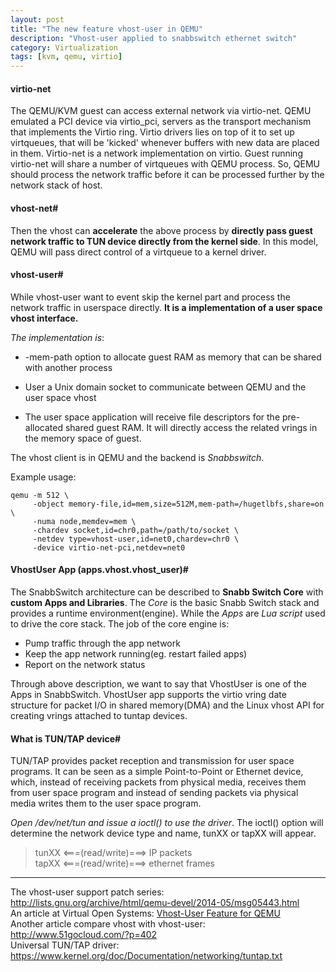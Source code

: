```yaml
---
layout: post
title: "The new feature vhost-user in QEMU"
description: "Vhost-user applied to snabbswitch ethernet switch"
category: Virtualization
tags: [kvm, qemu, virtio]
---
```


#### virtio-net
The QEMU/KVM guest can access external network via virtio-net. QEMU emulated a
PCI device via virtio_pci, servers as the transport mechanism that implements
the Virtio ring. Virtio drivers lies on top of it to set up virtqueues, that
will be 'kicked' whenever buffers with new data are placed in them.  Virtio-net
is a network implementation on virtio. Guest running virtio-net will share a
number of virtqueues with QEMU process.  So, QEMU should process the network
traffic before it can be processed further by the network stack of host.

#### vhost-net#
Then the vhost can **accelerate** the above process by **directly pass guest
network traffic to TUN device directly from the kernel side**. In this model,
QEMU will pass direct control of a virtqueue to a kernel driver.

#### vhost-user#
While vhost-user want to event skip the kernel part and process the network
traffic in userspace directly. **It is a implementation of a user space vhost
interface.**

*The implementation is*:

- -mem-path option to allocate guest RAM as memory that can be shared with
  another process

- User a Unix domain socket to communicate between QEMU and the user space vhost

- The user space application will receive file descriptors for the pre-allocated
  shared guest RAM. It will directly access the related vrings in the memory
  space of guest.

The vhost client is in QEMU and the backend is *Snabbswitch*.

Example usage:

```shell
qemu -m 512 \
     -object memory-file,id=mem,size=512M,mem-path=/hugetlbfs,share=on \
     -numa node,memdev=mem \
     -chardev socket,id=chr0,path=/path/to/socket \
     -netdev type=vhost-user,id=net0,chardev=chr0 \
     -device virtio-net-pci,netdev=net0
```

#### VhostUser App (apps.vhost.vhost_user)#
The SnabbSwitch architecture can be described to **Snabb Switch Core** with
**custom Apps and Libraries**. The *Core* is the basic Snabb Switch stack and provides
a runtime environment(engine). While the *Apps* are *Lua script* used to drive
the core stack. The job of the core engine is:

- Pump traffic through the app network
- Keep the app network running(eg. restart failed apps)
- Report on the network status

Through above description, we want to say that VhostUser is one of
the Apps in SnabbSwitch. VhostUser app supports the virtio vring date structure
for packet I/O in shared memory(DMA) and the Linux vhost API for creating vrings
attached to tuntap devices.

#### What is TUN/TAP device#
TUN/TAP provides packet reception and transmission for user space programs. It can
be seen as a simple Point-to-Point or Ethernet device, which, instead of receiving
packets from physical media, receives them from user space program and instead of
sending packets via physical media writes them to the user space program.

*Open /dev/net/tun and issue a ioctl() to use the driver*. The ioctl() option will
determine the network device type and name, tunXX or tapXX will appear.

> tunXX <===(read/write)===> IP packets  
> tapXX <===(read/write)===> ethernet frames

---

The vhost-user support patch series: <http://lists.gnu.org/archive/html/qemu-devel/2014-05/msg05443.html>  
An article at Virtual Open Systems: [Vhost-User Feature for QEMU](http://www.virtualopensystems.com/en/solutions/guides/snabbswitch-qemu/)  
Another article compare vhost with vhost-user: <http://www.51gocloud.com/?p=402>  
Universal TUN/TAP driver: <https://www.kernel.org/doc/Documentation/networking/tuntap.txt>
